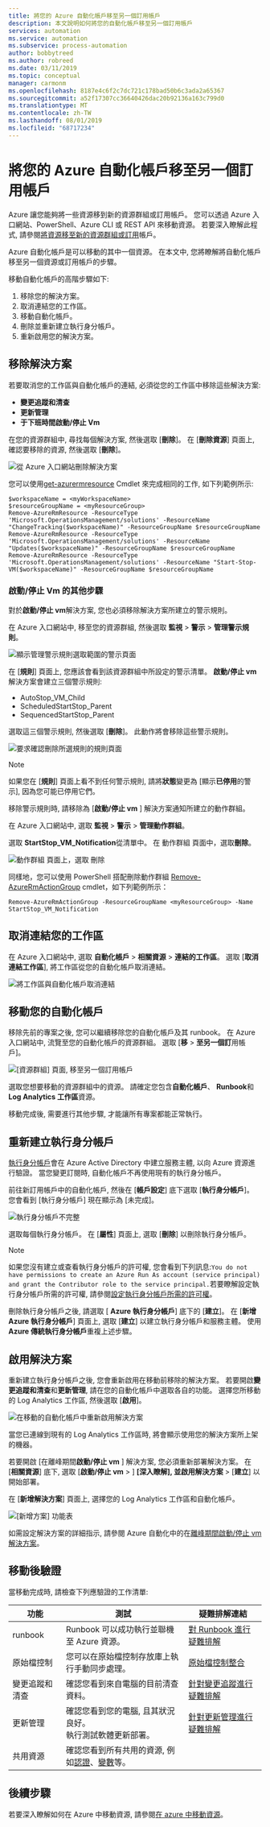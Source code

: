 ```yaml
---
title: 將您的 Azure 自動化帳戶移至另一個訂用帳戶
description: 本文說明如何將您的自動化帳戶移至另一個訂用帳戶
services: automation
ms.service: automation
ms.subservice: process-automation
author: bobbytreed
ms.author: robreed
ms.date: 03/11/2019
ms.topic: conceptual
manager: carmonm
ms.openlocfilehash: 8187e4c6f2c7dc721c178bad50b6c3ada2a65367
ms.sourcegitcommit: a52f17307cc36640426dac20b92136a163c799d0
ms.translationtype: MT
ms.contentlocale: zh-TW
ms.lasthandoff: 08/01/2019
ms.locfileid: "68717234"
---
```

# <a name="move-your-azure-automation-account-to-another-subscription"></a>將您的 Azure 自動化帳戶移至另一個訂用帳戶

Azure 讓您能夠將一些資源移到新的資源群組或訂用帳戶。 您可以透過 Azure 入口網站、PowerShell、Azure CLI 或 REST API 來移動資源。 若要深入瞭解此程式, 請參閱[將資源移至新的資源群組或訂用](../../azure-resource-manager/resource-group-move-resources.md)帳戶。

Azure 自動化帳戶是可以移動的其中一個資源。 在本文中, 您將瞭解將自動化帳戶移至另一個資源或訂用帳戶的步驟。

移動自動化帳戶的高階步驟如下:

1. 移除您的解決方案。
2. 取消連結您的工作區。
3. 移動自動化帳戶。
4. 刪除並重新建立執行身分帳戶。
5. 重新啟用您的解決方案。

## <a name="remove-solutions"></a>移除解決方案

若要取消您的工作區與自動化帳戶的連結, 必須從您的工作區中移除這些解決方案:
- **變更追蹤和清查**
- **更新管理**
- **于下班時間啟動/停止 Vm**

在您的資源群組中, 尋找每個解決方案, 然後選取 [**刪除**]。 在 [**刪除資源**] 頁面上, 確認要移除的資源, 然後選取 [**刪除**]。

![從 Azure 入口網站刪除解決方案](../media/move-account/delete-solutions.png)

您可以使用[get-azurermresource](/powershell/module/azurerm.resources/remove-azurermresource) Cmdlet 來完成相同的工作, 如下列範例所示:

```azurepowershell-interactive
$workspaceName = <myWorkspaceName>
$resourceGroupName = <myResourceGroup>
Remove-AzureRmResource -ResourceType 'Microsoft.OperationsManagement/solutions' -ResourceName "ChangeTracking($workspaceName)" -ResourceGroupName $resourceGroupName
Remove-AzureRmResource -ResourceType 'Microsoft.OperationsManagement/solutions' -ResourceName "Updates($workspaceName)" -ResourceGroupName $resourceGroupName
Remove-AzureRmResource -ResourceType 'Microsoft.OperationsManagement/solutions' -ResourceName "Start-Stop-VM($workspaceName)" -ResourceGroupName $resourceGroupName
```

### <a name="additional-steps-for-startstop-vms"></a>啟動/停止 Vm 的其他步驟

對於**啟動/停止 vm**解決方案, 您也必須移除解決方案所建立的警示規則。

在 Azure 入口網站中, 移至您的資源群組, 然後選取 **監視** >  **警示** >  **管理警示規則**。

![顯示管理警示規則選取範圍的警示頁面](../media/move-account/alert-rules.png)

在 [**規則**] 頁面上, 您應該會看到該資源群組中所設定的警示清單。 **啟動/停止 vm**解決方案會建立三個警示規則:

* AutoStop_VM_Child
* ScheduledStartStop_Parent
* SequencedStartStop_Parent

選取這三個警示規則, 然後選取 [**刪除**]。 此動作將會移除這些警示規則。

![要求確認刪除所選規則的規則頁面](../media/move-account/delete-rules.png)

> [!NOTE]
> 如果您在 [**規則**] 頁面上看不到任何警示規則, 請將**狀態**變更為 [顯示**已停用**的警示], 因為您可能已停用它們。

移除警示規則時, 請移除為 [**啟動/停止 vm** ] 解決方案通知所建立的動作群組。

在 Azure 入口網站中, 選取 **監視** >  **警示** >  **管理動作群組**。

選取 **StartStop_VM_Notification**從清單中。 在 動作群組 頁面中，選取**刪除**。

![動作群組 頁面上，選取 刪除](../media/move-account/delete-action-group.png)

同樣地，您可以使用 PowerShell 搭配刪除動作群組 [Remove-AzureRmActionGroup](/powershell/module/azurerm.insights/remove-azurermactiongroup) cmdlet，如下列範例所示：

```azurepowershell-interactive
Remove-AzureRmActionGroup -ResourceGroupName <myResourceGroup> -Name StartStop_VM_Notification
```

## <a name="unlink-your-workspace"></a>取消連結您的工作區

在 Azure 入口網站中, 選取 **自動化帳戶** > **相關資源** >  **連結的工作區**。 選取 [**取消連結工作區**], 將工作區從您的自動化帳戶取消連結。

![將工作區與自動化帳戶取消連結](../media/move-account/unlink-workspace.png)

## <a name="move-your-automation-account"></a>移動您的自動化帳戶

移除先前的專案之後, 您可以繼續移除您的自動化帳戶及其 runbook。 在 Azure 入口網站中, 流覽至您的自動化帳戶的資源群組。 選取 [**移** > **至另一個訂**用帳戶]。

![[資源群組] 頁面, 移至另一個訂用帳戶](../media/move-account/move-resources.png)

選取您想要移動的資源群組中的資源。 請確定您包含**自動化帳戶**、 **Runbook**和**Log Analytics 工作區**資源。

移動完成後, 需要進行其他步驟, 才能讓所有專案都能正常執行。

## <a name="re-create-run-as-accounts"></a>重新建立執行身分帳戶

[執行身分帳戶](../manage-runas-account.md)會在 Azure Active Directory 中建立服務主體, 以向 Azure 資源進行驗證。 當您變更訂閱時, 自動化帳戶不再使用現有的執行身分帳戶。

前往新訂用帳戶中的自動化帳戶, 然後在 [**帳戶設定**] 底下選取 [**執行身分帳戶**]。 您會看到 [執行身分帳戶] 現在顯示為 [未完成]。

![執行身分帳戶不完整](../media/move-account/run-as-accounts.png)

選取每個執行身分帳戶。 在 [**屬性**] 頁面上, 選取 [**刪除**] 以刪除執行身分帳戶。

> [!NOTE]
> 如果您沒有建立或查看執行身分帳戶的許可權, 您會看到下列訊息:`You do not have permissions to create an Azure Run As account (service principal) and grant the Contributor role to the service principal.`若要瞭解設定執行身分帳戶所需的許可權, 請參閱[設定執行身分帳戶所需的許可權](../manage-runas-account.md#permissions)。

刪除執行身分帳戶之後, 請選取 [ **Azure 執行身分帳戶**] 底下的 [**建立**]。 在 [**新增 Azure 執行身分帳戶**] 頁面上, 選取 [**建立**] 以建立執行身分帳戶和服務主體。 使用**Azure 傳統執行身分帳戶**重複上述步驟。

## <a name="enable-solutions"></a>啟用解決方案

重新建立執行身分帳戶之後, 您會重新啟用在移動前移除的解決方案。 若要開啟**變更追蹤和清查**和**更新管理**, 請在您的自動化帳戶中選取各自的功能。 選擇您所移動的 Log Analytics 工作區, 然後選取 [**啟用**]。

![在移動的自動化帳戶中重新啟用解決方案](../media/move-account/reenable-solutions.png)

當您已連線到現有的 Log Analytics 工作區時, 將會顯示使用您的解決方案所上架的機器。

若要開啟 [在離峰期間**啟動/停止 vm** ] 解決方案, 您必須重新部署解決方案。 在 [**相關資源**] 底下, 選取 [**啟動/停止 vm**  > ] **[深入瞭解], 並啟用解決方案** > [**建立**] 以開始部署。

在 [**新增解決方案**] 頁面上, 選擇您的 Log Analytics 工作區和自動化帳戶。

![[新增方案] 功能表](../media/move-account/add-solution-vm.png)

如需設定解決方案的詳細指示, 請參閱 Azure 自動化中的在[離峰期間啟動/停止 vm 解決方案](../automation-solution-vm-management.md)。

## <a name="post-move-verification"></a>移動後驗證

當移動完成時, 請檢查下列應驗證的工作清單:

|功能|測試|疑難排解連結|
|---|---|---|
|runbook|Runbook 可以成功執行並聯機至 Azure 資源。|[對 Runbook 進行疑難排解](../troubleshoot/runbooks.md)
|原始檔控制|您可以在原始檔控制存放庫上執行手動同步處理。|[原始檔控制整合](../source-control-integration.md)|
|變更追蹤和清查|確認您看到來自電腦的目前清查資料。|[針對變更追蹤進行疑難排解](../troubleshoot/change-tracking.md)|
|更新管理|確認您看到您的電腦, 且其狀況良好。</br>執行測試軟體更新部署。|[針對更新管理進行疑難排解](../troubleshoot/update-management.md)|
|共用資源|確認您看到所有共用的資源, 例如[認證](../shared-resources/credentials.md)、[變數](../shared-resources/variables.md)等。|

## <a name="next-steps"></a>後續步驟

若要深入瞭解如何在 Azure 中移動資源, 請參閱[在 azure 中移動資源](../../azure-resource-manager/move-support-resources.md)。
